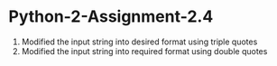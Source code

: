 # Python-2-Assignment-2.4

1. Modified the input string into desired format using triple quotes
2. Modified the input string into required format using double quotes
